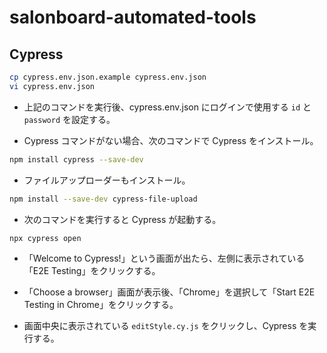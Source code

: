 # salonboard-automated-tools

## Cypress

```sh
cp cypress.env.json.example cypress.env.json
vi cypress.env.json
```
- 上記のコマンドを実行後、cypress.env.json にログインで使用する `id` と `password` を設定する。

- Cypress コマンドがない場合、次のコマンドで Cypress をインストール。
```sh
npm install cypress --save-dev

```

- ファイルアップローダーもインストール。
```sh
npm install --save-dev cypress-file-upload
```

- 次のコマンドを実行すると Cypress が起動する。
```sh
npx cypress open
```

- 「Welcome to Cypress!」という画面が出たら、左側に表示されている「E2E Testing」をクリックする。

- 「Choose a browser」画面が表示後、「Chrome」を選択して「Start E2E Testing in Chrome」をクリックする。

- 画面中央に表示されている `editStyle.cy.js` をクリックし、Cypress を実行する。
